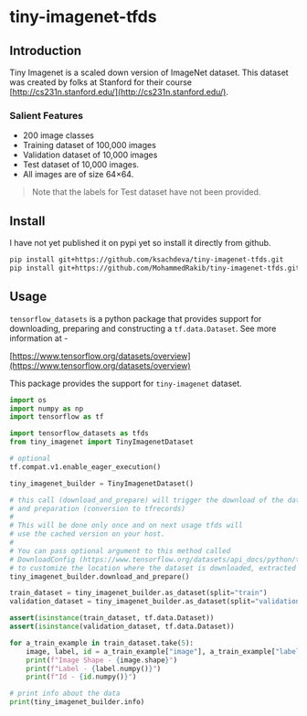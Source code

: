 # tiny-imagenet-tfds

## Introduction

Tiny Imagenet is a scaled down version of ImageNet dataset. This dataset was created by
folks at Stanford for their course [http://cs231n.stanford.edu/](http://cs231n.stanford.edu/).

### Salient Features

* 200 image classes
* Training dataset of 100,000 images
* Validation dataset of 10,000 images
* Test dataset of 10,000 images.
* All images are of size 64×64.

> Note that the labels for Test dataset have not been provided.

## Install

I have not yet published it on pypi yet so install it directly from github.

```bash
pip install git+https://github.com/ksachdeva/tiny-imagenet-tfds.git
pip install git+https://github.com/MohammedRakib/tiny-imagenet-tfds.git
```

## Usage

`tensorflow_datasets` is a python package that provides support for downloading, preparing and
constructing a `tf.data.Dataset`. See more information at -

[https://www.tensorflow.org/datasets/overview](https://www.tensorflow.org/datasets/overview)

This package provides the support for `tiny-imagenet` dataset.

```python
import os
import numpy as np
import tensorflow as tf

import tensorflow_datasets as tfds
from tiny_imagenet import TinyImagenetDataset

# optional
tf.compat.v1.enable_eager_execution()

tiny_imagenet_builder = TinyImagenetDataset()

# this call (download_and_prepare) will trigger the download of the dataset
# and preparation (conversion to tfrecords)
#
# This will be done only once and on next usage tfds will
# use the cached version on your host.
#
# You can pass optional argument to this method called
# DownloadConfig (https://www.tensorflow.org/datasets/api_docs/python/tfds/download/DownloadConfig)
# to customize the location where the dataset is downloaded, extracted and processed.
tiny_imagenet_builder.download_and_prepare()

train_dataset = tiny_imagenet_builder.as_dataset(split="train")
validation_dataset = tiny_imagenet_builder.as_dataset(split="validation")

assert(isinstance(train_dataset, tf.data.Dataset))
assert(isinstance(validation_dataset, tf.data.Dataset))

for a_train_example in train_dataset.take(5):
    image, label, id = a_train_example["image"], a_train_example["label"], a_train_example["id"]
    print(f"Image Shape - {image.shape}")
    print(f"Label - {label.numpy()}")
    print(f"Id - {id.numpy()}")

# print info about the data
print(tiny_imagenet_builder.info)

```
